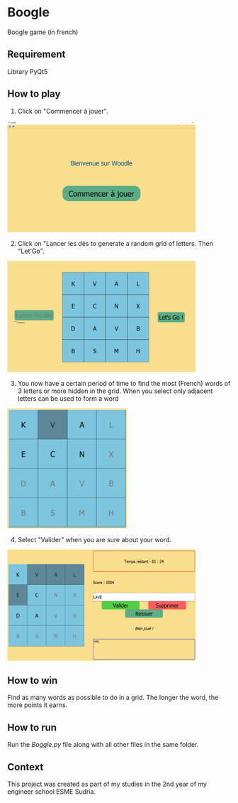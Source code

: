 # Boogle
Boogle game (in french)

## Requirement
Library PyQt5

## How to play
1.  Click on "Commencer à jouer".

 <img src="img/img1_start_game.jpg" alt="img1_start_game" width="425" height="250">


2.  Click on "Lancer les dés to generate a random grid of letters. Then "Let'Go".

 <img src="img/img2_random_grid.jpg" alt="img2_random_grid" width="425" height="250">


3. You now have a certain period of time to find the most (French) words of 3 letters or more hidden in the grid. When you select only adjacent letters can be used to form a word
 
 <img src="img/img3_letter_selected.jpg" alt="img3_letter_selected" width="270" height="270">


4. Select "Valider" when you are sure about your word.

 <img src="img/img4_word_found.jpg" alt="img4_word_found" width="425" height="250">


## How to win
Find as many words as possible to do in a grid. The longer the word, the more points it earns.

## How to run
Run the *Boggle.py* file along with all other files in the same folder.

## Context
This project was created as part of my studies in the 2nd year of my engineer school ESME Sudria.

